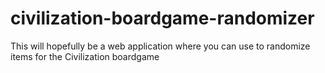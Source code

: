 civilization-boardgame-randomizer
=================================

This will hopefully be a web application where you can use to randomize items for the Civilization boardgame

